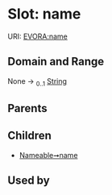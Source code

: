 
# Slot: name



URI: [EVORA:name](https://evora-project.eu/name)


## Domain and Range

None &#8594;  <sub>0..1</sub> [String](types/String.md)

## Parents


## Children

 *  [Nameable➞name](Nameable_name.md)

## Used by

